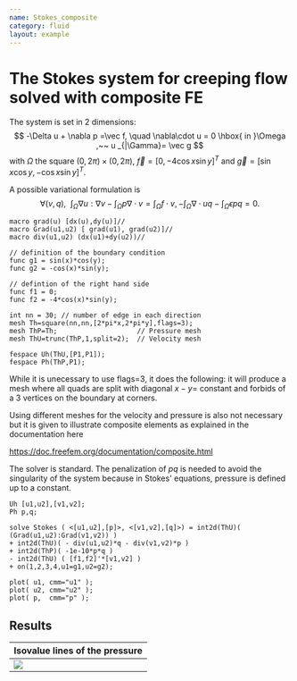 ```yaml
---
name: Stokes_composite
category: fluid
layout: example
---
```


# The Stokes system for creeping flow solved with composite FE
The system is set in 2 dimensions:
$$
-\Delta u + \nabla p =\vec f, \quad 
 \nabla\cdot u = 0   \hbox{ in }\Omega ,~~
 u _{|\Gamma}= \vec g
 $$
with $\Omega$ the  square $(0,2\pi)\times(0,2\pi)$, $\vec f=[0,-4\cos x\sin y]^T$ and $\vec g=[\sin x\cos y,-\cos x \sin y]^T$. 

A possible variational formulation is
$$∀(v,q),~~∫_Ω ∇u:∇v−∫_Ωp\nabla\cdot v=∫_Ωf\cdot v,
−∫_Ω\nabla\cdot u q−∫_Ωϵpq=0.
$$
~~~freefem
macro grad(u) [dx(u),dy(u)]//
macro Grad(u1,u2) [ grad(u1), grad(u2)]//
macro div(u1,u2) (dx(u1)+dy(u2))//

// definition of the boundary condition 
func g1 = sin(x)*cos(y);
func g2 = -cos(x)*sin(y);

// defintion of the right hand side
func f1 = 0;
func f2 = -4*cos(x)*sin(y);

int nn = 30; // number of edge in each direction
mesh Th=square(nn,nn,[2*pi*x,2*pi*y],flags=3);
mesh ThP=Th;                    // Pressure mesh
mesh ThU=trunc(ThP,1,split=2);  // Velocity mesh

fespace Uh(ThU,[P1,P1]);
fespace Ph(ThP,P1);
~~~
While it is unecessary to use flags=3, it does the following:
it will produce a mesh where all quads are split with diagonal $x-y=$ constant and forbids of a 3 vertices on the boundary at corners.

Using different meshes for the velocity and pressure is also not necessary but it is given to illustrate composite elements as explained in the documentation here

https://doc.freefem.org/documentation/composite.html

The solver is standard.  The penalization of $pq$ is needed to avoid the singularity of the system because in Stokes' equations, pressure is defined up to a constant.
~~~freefem
Uh [u1,u2],[v1,v2];
Ph p,q;

solve Stokes ( <[u1,u2],[p]>, <[v1,v2],[q]>) = int2d(ThU)( (Grad(u1,u2):Grad(v1,v2)) )
+ int2d(ThU)( - div(u1,u2)*q - div(v1,v2)*p )
+ int2d(ThP)( -1e-10*p*q )
- int2d(ThU) ( [f1,f2]'*[v1,v2] )
+ on(1,2,3,4,u1=g1,u2=g2);

plot( u1, cmm="u1" );
plot( u2, cmm="u2" );
plot( p,  cmm="p" );
~~~
## Results

| Isovalue lines of the pressure |
| ------------------------------ |
| ![][_solution]                 |

[_solution]: https://raw.githubusercontent.com/phtournier/ffmdtest/refs/heads/main/md/figures/stokes_composite/solution.png
